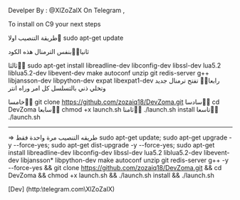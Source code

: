 Develper By : @XlZoZalX On Telegram ,

To install on C9 your next steps

طريقة التنصيب 
اولا👋
sudo apt-get update

ثانيا💠✅بنفس الترمنال هذه الكود

ثالثا💠✅
sudo apt-get install libreadline-dev libconfig-dev libssl-dev lua5.2 liblua5.2-dev libevent-dev make autoconf unzip git redis-server g++ libjansson-dev libpython-dev expat libexpat1-dev
رابعا💠✅ تفتح ترمنال جديد وتخلي ذني بالتسلسل كل امر وراه انتر

خامسا💠✅
git clone https://github.com/zozaiq18/DevZoma.git
سادسا💠✅
cd DevZoma
سابعا💠✅
chmod +x launch.sh
ثامنا💠✅
./launch.sh install
تاسعا💠✅
./launch.sh

-------------------------------
⇒  طريقه التنصيب مرة واحدة فقط
sudo apt-get update; sudo apt-get upgrade -y --force-yes; sudo apt-get dist-upgrade -y --force-yes; sudo apt-get install libreadline-dev libconfig-dev libssl-dev lua5.2 liblua5.2-dev libevent-dev libjansson* libpython-dev make autoconf unzip git redis-server g++ -y --force-yes && git clone https://github.com/zozaiq18/DevZoma.git && cd DevZoma && chmod +x launch.sh && ./launch.sh install && ./launch.sh

[Dev] (http:\\telegram.com\XlZoZalX)
